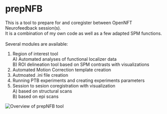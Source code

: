 # prepNFB
This is a tool to prepare for and coregister between OpenNFT Neurofeedback session(s).<br/> 
It is a combination of my own code as well as a few adapted SPM functions.<br/>
<br/>
Several modules are available:
1) Region of interest tool<br/>
  A) Automated analyses of functional localizer data<br/> 
  B) ROI delineation tool based on SPM contrasts with visualizations<br/>
2) Automated Motion Correction template creation<br/> 
3) Autmoated .ini file creation<br/>
4) Running PTB experiments and creating experiments parameters<br/>
5) Session to sesion coregistration with visualization<br/>
   A) based on structural scans<br/>
   B) based on epi scans<br/>

![Overview of prepNFB tool ](https://github.com/lucp88/prepNFB/raw/master/Others/all_features_prepNFB.PNG)
